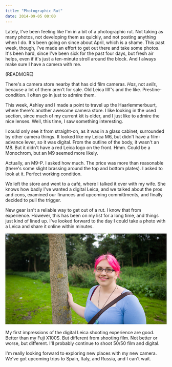 ```yaml
---
title: "Photographic Rut"
date: 2014-09-05 00:00
---
```


Lately, I've been feeling like I'm in a bit of a photographic rut. Not taking as many photos, not developing them as quickly, and not posting anything when I do. It's been going on since about April, which is a shame. This past week, though, I've made an effort to get out there and take some photos. It's been hard, since I've been sick for the past four days, but fresh air helps, even if it's just a ten-minute stroll around the block. And I always make sure I have a camera with me.

(READMORE)

There's a camera store nearby that has old film cameras. _Has_, not _sells_, because a lot of them aren't for sale. Old Leica IIIf's and the like. Prestine-condition. I often go in just to admire them.

This week, Ashley and I made a point to travel up the Haarlemmerbuurt, where there's another awesome camera store. I like looking in the used section, since much of my current kit is older, and I just like to admire the nice lenses. Well, this time, I saw something interesting.

I could only see it from straight-on, as it was in a glass cabinet, surrounded by other camera things. It looked like my Leica M6, but didn't have a film-advance lever, so it was digital. From the outline of the body, it wasn't an M8. But it didn't have a red Leica logo on the front. Hmm. Could be a Monochrom, but an M9 seemed more likely.

Actually, an M9-P. I asked how much. The price was more than reasonable (there's some slight brassing around the top and bottom plates). I asked to look at it. Perfect working condition.

We left the store and went to a café, where I talked it over with my wife. She knows how badly I've wanted a digital Leica, and we talked about the pros and cons, examined our finances and upcoming committments, and finally decided to pull the trigger.

New gear isn't a reliable way to get out of a rut. I know that from experience. However, this has been on my list for a long time, and things just kind of lined up. I've looked forward to the day I could take a photo with a Leica and share it online within minutes.

 ![](/img/import/blog/photographic-rut/0D28888F485449CCBA5771C25D3339FA.jpg)

My first impressions of the digital Leica shooting experience are good. Better than my Fuji X100S. But different from shooting film. Not better or worse, but different. I'll probably continue to shoot 50/50 film and digital.

I'm really looking forward to exploring new places with my new camera. We've got upcoming trips to Spain, Italy, and Russia, and I can't wait.

